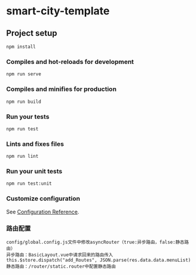 # smart-city-template

## Project setup
```
npm install
```

### Compiles and hot-reloads for development
```
npm run serve
```

### Compiles and minifies for production
```
npm run build
```

### Run your tests
```
npm run test
```

### Lints and fixes files
```
npm run lint
```

### Run your unit tests
```
npm run test:unit
```

### Customize configuration
See [Configuration Reference](https://cli.vuejs.org/config/).


### 路由配置 
  ```
config/global.config.js文件中修改asyncRouter（true:异步路由，false:静态路由）
异步路由：BasicLayout.vue中请求回来的路由传入this.$store.dispatch("add_Routes", JSON.parse(res.data.data.menuList)
静态路由：/router/static.router中配置静态路由

  ```